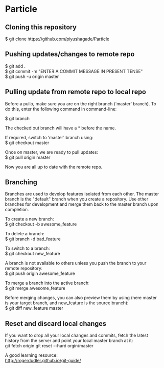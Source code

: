 # Particle

## Cloning this repository
$ git clone https://github.com/piyushagade/Particle

## Pushing updates/changes to remote repo
$ git add . <br>
$ git commit -m "ENTER A COMMIT MESSAGE IN PRESENT TENSE"<br>
$ git push -u origin master

## Pulling update from remote repo to local repo
Before a pullo, make sure you are on the right branch ('master' branch). To do this, enter the following command in command-line:

$ git branch

The checked out branch will have a * before the name.

If required, switch to 'master' branch using: <br>
$ git checkout master

Once on master, we are ready to pull updates: <br>
$ git pull origin master

Now you are all up to date with the remote repo.


## Branching
Branches are used to develop features isolated from each other. The master branch is the "default" branch when you create a repository. Use other branches for development and merge them back to the master branch upon completion.

To create a new branch: <br>
$ git checkout -b awesome_feature

To delete a branch: <br>
$ git branch -d bad_feature

To switch to a branch: <br>
$ git checkout new_feature

A branch is not available to others unless you push the branch to your remote repository: <br>
$ git push origin awesome_feature

To merge a branch into the active branch: <br>
$ git merge awesome_feature

Before merging changes, you can also preview them by using (here master is your target branch, and new_feature is the source branch): <br>
$ git diff new_feature master

## Reset and discard local changes
If you want to drop all your local changes and commits, fetch the latest history from the server and point your local master branch at it: <br>
git fetch origin
git reset --hard orgin/master


A good learning resource: <br>
http://rogerdudler.github.io/git-guide/
